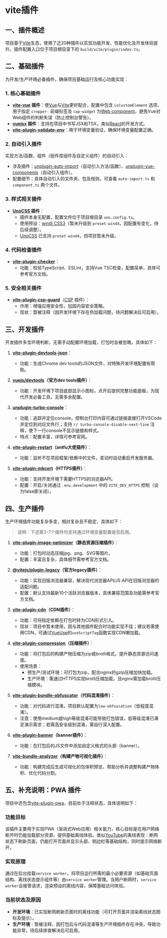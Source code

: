 # vite插件

## 一、插件概述
项目基于[Vite]生态，使用了近20种插件以实现功能开发、性能优化及开发体验提升。插件配置入口位于项目根目录下的 `build/vite/plugin/index.ts`。

## 二、基础插件
为开发/生产环境必备插件，确保项目基础运行及核心功能实现：

### 1. 核心基础插件
- **[vite-vue] 插件**：使[Vue]与[Vite]更好配合，配置中包含 `isCustomElement` 选项，用于指定 `cropper-` 前缀标签及 `cap-widget` 为[Web component]，避免Vue对Web组件的判断失误（防止控制台警告）。
- **[vuejsx] 插件**：支持在项目中书写JSX和TSX，类似[React]的开发方式。
- **[vite-plugin-validate-env]**：用于环境变量验证，确保环境变量配置正确。

### 2. 自动引入插件
实现方法/函数、组件（组件库组件及自定义组件）的自动引入：
- 涉及插件：[unplugin-auto-import]（自动引入方法/函数）、[unplugin-vue-components]（自动引入组件）。
- 配置细节：具体自动引入的文件夹、包及规则，可查看 `auto-import.ts` 和 `component.ts` 两个文件。

### 3. 样式相关插件
- **[UnoCSS] 插件**：
  - 插件本身无配置，配置文件位于项目根目录 `uno.config.ts`。
  - 使用预设：[windi CSS3]（暂未升级到 `preset-wind4`，因配置有变化，待后续调整）。
  - [UnoCSS] 已支持 `preset-wind4`，但项目暂未升级。

### 4. 代码检查插件
- **[vite-plugin-checker]**：
  - 功能：校验TypeScript、ESLint，支持Vue TSC检查，配置简单，具体可参考官方文档。

### 5. 安全相关插件
- **[vite-plugin-csp-guard]**（[CSP] 插件）：
  - 作用：增强应用安全性，加固内容安全策略。
  - 现状：暂被注释（因开发环境下存在热加载问题，待问题解决后可启用）。

## 三、开发插件
开发插件多含环境判断，无需手动配置环境加载，打包时会被忽略，具体如下：

1. **[vite-plugin-devtools-json]**：
   - 功能：生成Chrome dev tools的JSON文件，对特殊开发环境配置有帮助。

2. **[vuejs/devtools]（官方dev tools插件）**：
   - 功能：开发环境下项目底部显示小图标，点开后提供完整功能面板，为现代开发必备工具，无需多余配置。

3. **[unplugin-turbo-console]**：
   - 功能：追踪并定位console，控制台打印内容可通过链接直接打开VSCode并定位到对应文件行；支持 `// turbo-console-disable-next-line` 注释，使下一行console不显示链接和样式。
   - 特点：配置丰富，详情可参考官网。

4. **[vite-plugin-restart]（antfu大佬插件）**：
   - 功能：监听不在项目框架/依赖中的文件，变动时自动重启开发服务器。

5. **[vite-plugin-mkcert]（HTTPS插件）**：
   - 功能：支持开发环境下需要HTTPS的浏览器API。
   - 配置：开启/关闭通过 `.env.development` 中的 `VITE_DEV_HTTPS` 控制（设为false即关闭）。

## 四、生产插件
生产环境插件功能复杂多变，相对复杂且不稳定，具体如下：

> 说明：下述第3-7个插件均支持通过环境变量配置是否启用。

1. **[vite-plugin-image-optimizer]（静态资源压缩插件）**：
   - 功能：打包时动态压缩jpg、png、SVG等图片。
   - 配置：丰富且复杂，具体细节需参考官方文档。

2. **[@vitejs/plugin-legacy]（官方legacy插件）**：
   - 功能：实现旧版浏览器兼容，解决现代浏览器API/JS API在旧版浏览器的适配问题。
   - 配置：默认支持最新10个活跃浏览器版本，具体兼容范围及功能需参考官方文档。

3. **[vite-plugin-cdn]（CDN插件）**：
   - 功能：可将指定依赖在打包时转为CDN形式引入。
   - 现状：项目中暂未使用，因与其他插件配合时功能实现不佳；建议若需使用CDN，可通过[VueUse]的`useScriptTag`函数实现CDN懒加载。

4. **[vite-plugin-compression]（压缩插件）**：
   - 功能：将打包后的构建产物压缩为zip或brotli格式，提升静态资源访问速度。
   - 使用场景：
     - 预生产/测试环境：可打包为zip，配合nginx的gzip压缩加快加载。
     - 生产环境：需通过HTTPS实现brotli压缩加载，且nginx需加载brotli压缩模块。

5. **[vite-plugin-bundle-obfuscator]（代码混淆插件）**：
   - 功能：对代码进行混淆，项目默认配置为`low-obfuscation`（低程度混淆）。
   - 注意：使用medium或high等级混淆可能导致打包错误，低等级混淆已满足演示需求；若需高安全级别混淆，需自行深入配置。

6. **[vite-plugin-banner]（banner插件）**：
   - 功能：在打包后的JS文件中添加自定义格式的头部（banner）。

7. **[vite-bundle-analyzer]（构建产物可视化插件）**：
   - 功能：构建完成后生成可视化的包体积预览，帮助分析并调整构建产物体积、优化代码分割。

## 五、补充说明：PWA 插件

项目中还包含[vite-plugin-pwa]，目前处于注释状态，具体说明如下：

### 功能目标
该插件主要用于实现PWA（渐进式Web应用）相关能力，核心目标是在用户网络断开时仍能加载部分资源，提供基础离线体验。类似[YouTube]的离线表现：断网状态下刷新页面，仍能打开页面并显示头部、侧边栏等基础结构，同时提示网络断开。

### 实现原理
通过在后台挂载`service worker`，将项目运行所需的最小必要资源（如基础页面结构、离线状态提示组件等）由`service worker`管理。当用户断网时，`service worker`会接管请求，渲染预设的离线内容，保障基础访问体验。

### 当前状态及原因
- **开发环境**：已实现断网刷新页面时的离线功能（可打开页面并渲染离线状态图标及提示）。
- **生产环境**：暂被注释，因打包后与代码混淆等生产环境插件存在冲突，导致功能异常，待后续排查解决后可启用。

<!-- urls -->
[Vite]: https://vitejs.dev/
[vite-vue]: https://github.com/vitejs/vite-plugin-vue/tree/main/packages/plugin-vue
[vuejsx]: https://github.com/vitejs/vite-plugin-vue/tree/main/packages/plugin-vue-jsx
[Vue]: https://vuejs.org/
[Web component]: https://developer.mozilla.org/en-US/docs/Web/API/Web_components
[React]: https://react.dev/
[unplugin-auto-import]: https://github.com/antfu/unplugin-auto-import
[unplugin-vue-components]: https://github.com/antfu/unplugin-vue-components
[UnoCSS]: https://unocss.dev/
[windi CSS3]: https://windicss.org/
[vite-plugin-checker]: https://github.com/fi3ework/vite-plugin-checker
[CSP]: https://developer.mozilla.org/en-US/docs/Web/HTTP/CSP
[vite-plugin-csp-guard]: https://github.com/tsotimus/vite-plugin-csp-guard
[vite-plugin-validate-env]: https://github.com/Julien-R44/vite-plugin-validate-env
[vite-plugin-devtools-json]: https://github.com/ChromeDevTools/vite-plugin-devtools-json
[vuejs/devtools]: https://github.com/vuejs/devtools
[unplugin-turbo-console]: https://github.com/unplugin/unplugin-turbo-console
[vite-plugin-restart]: https://github.com/antfu/vite-plugin-restart
[vite-plugin-mkcert]: https://github.com/liuweiGL/vite-plugin-mkcert
[@vitejs/plugin-legacy]: https://github.com/vitejs/vite/tree/main/packages/plugin-legacy
[vite-plugin-image-optimizer]: https://github.com/FatehAK/vite-plugin-image-optimizer
[vite-plugin-cdn]: https://github.com/nonzzz/vite-plugin-cdn
[vite-plugin-compression]: https://github.com/nonzzz/vite-plugin-compression
[vite-plugin-bundle-obfuscator]: https://github.com/z0ffy/vite-plugin-bundle-obfuscator
[vite-plugin-banner]: https://github.com/chengpeiquan/vite-plugin-banner
[vite-bundle-analyzer]: https://github.com/nonzzz/vite-bundle-analyzer
[VueUse]: https://vueuse.org/
[vite-plugin-pwa]: https://github.com/vite-pwa/vite-plugin-pwa
[YouTube]: https://www.youtube.com/
[PWA]: https://developer.mozilla.org/en-US/docs/Web/Progressive_web_apps
[service worker]: https://developer.mozilla.org/en-US/docs/Web/API/Service_Worker_API
